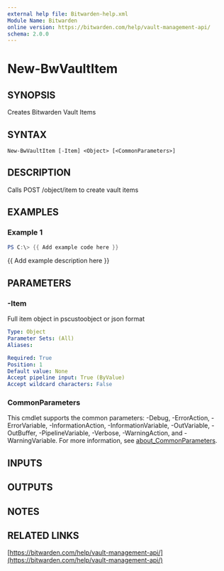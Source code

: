 ```yaml
---
external help file: Bitwarden-help.xml
Module Name: Bitwarden
online version: https://bitwarden.com/help/vault-management-api/
schema: 2.0.0
---
```


# New-BwVaultItem

## SYNOPSIS
Creates Bitwarden Vault Items

## SYNTAX

```
New-BwVaultItem [-Item] <Object> [<CommonParameters>]
```

## DESCRIPTION
Calls POST /object/item to create vault items

## EXAMPLES

### Example 1
```powershell
PS C:\> {{ Add example code here }}
```

{{ Add example description here }}

## PARAMETERS

### -Item
Full item object in pscustoobject or json format

```yaml
Type: Object
Parameter Sets: (All)
Aliases:

Required: True
Position: 1
Default value: None
Accept pipeline input: True (ByValue)
Accept wildcard characters: False
```

### CommonParameters
This cmdlet supports the common parameters: -Debug, -ErrorAction, -ErrorVariable, -InformationAction, -InformationVariable, -OutVariable, -OutBuffer, -PipelineVariable, -Verbose, -WarningAction, and -WarningVariable. For more information, see [about_CommonParameters](http://go.microsoft.com/fwlink/?LinkID=113216).

## INPUTS

## OUTPUTS

## NOTES

## RELATED LINKS

[https://bitwarden.com/help/vault-management-api/](https://bitwarden.com/help/vault-management-api/)

